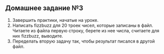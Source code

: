 ## Домашнее задание №3

1. Завершить практики, начатые на уроке.
2. Написать fizzbuzz для 20 троек чисел, которые записаны в файл. Читаете из файла первую строку, берете из нее числа, считаете для них fizzbuzz, выводите.
3. Переделать вторую задачу так, чтобы результат писался в другой файл.